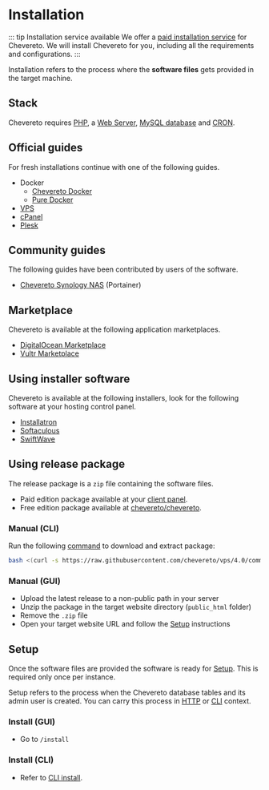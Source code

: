 # Installation

::: tip Installation service available
We offer a [paid installation service](https://chevereto.com/support) for Chevereto. We will install Chevereto for you, including all the requirements and configurations.
:::

Installation refers to the process where the **software files** gets provided in the target machine.

## Stack

Chevereto requires [PHP](../stack/php.md), a [Web Server](../stack/web-server.md), [MySQL database](../stack/mysql-server.md) and [CRON](../stack/cron.md).

## Official guides

For fresh installations continue with one of the following guides.

* Docker
  * [Chevereto Docker](../../guides/docker/README.md)
  * [Pure Docker](../../guides/docker/pure-docker.md)
* [VPS](../../guides/server/vps.md)
* [cPanel](../../guides/cpanel/README.md)
* [Plesk](../../guides/plesk/README.md)

## Community guides

The following guides have been contributed by users of the software.

* [Chevereto Synology NAS](https://mariushosting.com/how-to-install-chevereto-on-your-synology-nas/) (Portainer)

## Marketplace

Chevereto is available at the following application marketplaces.

* [DigitalOcean Marketplace](https://chevereto.com/go/digitalocean)
* [Vultr Marketplace](https://chevereto.com/go/vultr)

## Using installer software

Chevereto is available at the following installers, look for the following software at your hosting control panel.

* [Installatron](https://installatron.com/chevereto)
* [Softaculous](https://www.softaculous.com/apps/galleries/Chevereto)
* [SwiftWave](https://swiftwave.org/docs/dashboard/swiftwave_app_store/)

## Using release package

The release package is a `zip` file containing the software files.

* Paid edition package available at your [client panel](https://chevereto.com/panel/downloads).
* Free edition package available at [chevereto/chevereto](https://github.com/chevereto/chevereto/releases).

### Manual (CLI)

Run the following [command](https://github.com/chevereto/vps#get) to download and extract package:

```sh
bash <(curl -s https://raw.githubusercontent.com/chevereto/vps/4.0/common/get.sh)
```

### Manual (GUI)

* Upload the latest release to a non-public path in your server
* Unzip the package in the target website directory (`public_html` folder)
* Remove the `.zip` file
* Open your target website URL and follow the [Setup](#setup) instructions

## Setup

Once the software files are provided the software is ready for [Setup](#setup). This is required only once per instance.

Setup refers to the process when the Chevereto database tables and its admin user is created. You can carry this process in [HTTP](#install-gui) or [CLI](#install-cli) context.

### Install (GUI)

* Go to `/install`

### Install (CLI)

* Refer to [CLI install](../reference/cli.md#install).
